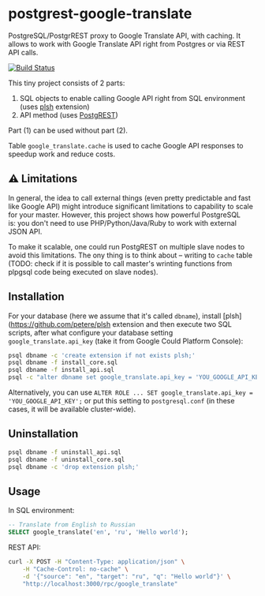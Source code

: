 # postgrest-google-translate
PostgreSQL/PostgrREST proxy to Google Translate API, with caching. It allows to work with Google Translate API right from Postgres or via REST API calls.

[![Build Status](https://circleci.com/gh/NikolayS/postgrest-google-translate.png?style=shield&circle-token=4b432d1b67214fd02a74294cb4c11ca482313d25)](https://circleci.com/gh/NikolayS/postgrest-google-translate/tree/master)

This tiny project consists of 2 parts:

1. SQL objects to enable calling Google API right from SQL environment (uses [plsh](https://github.com/petere/plsh) extension)
2. API method (uses [PostgREST](http://postgrest.com))

Part (1) can be used without part (2).

Table `google_translate.cache` is used to cache Google API responses to speedup work and reduce costs.

:warning: Limitations
---
In general, the idea to call external things (even pretty predictable and fast like Google API) might introduce significant limitations to capability to scale for your master. However, this project shows how powerful PostgreSQL is: you don't need to use PHP/Python/Java/Ruby to work with external JSON API.

To make it scalable, one could run PostgREST on multiple slave nodes to avoid this limitations. The ony thing is to think about – writing to `cache` table (TODO: check if it is possible to call master's wrinting functions from plpgsql code being executed on slave nodes).

Installation
---
For your database (here we assume that it's called `dbname`), install [plsh](https://github.com/petere/plsh extension and then execute two SQL scripts, after what configure your database setting `google_translate.api_key` (take it from Google Could Platform Console):
```sh
psql dbname -c 'create extension if not exists plsh;'
psql dbname -f install_core.sql
psql dbname -f install_api.sql
psql -c "alter dbname set google_translate.api_key = 'YOU_GOOGLE_API_KEY';"
```

Alternatively, you can use `ALTER ROLE ... SET google_translate.api_key = 'YOU_GOOGLE_API_KEY';` or put this setting to `postgresql.conf` (in these cases, it will be available cluster-wide).

Uninstallation
---
```sh
psql dbname -f uninstall_api.sql
psql dbname -f uninstall_core.sql
psql dbname -c 'drop extension plsh;'
```

Usage
---
In SQL environment:
```sql
-- Translate from English to Russian
SELECT google_translate('en', 'ru', 'Hello world'); 
```

REST API:
```sh
curl -X POST -H "Content-Type: application/json" \
    -H "Cache-Control: no-cache" \
    -d '{"source": "en", "target": "ru", "q": "Hello world"}' \
    "http://localhost:3000/rpc/google_translate"
```
